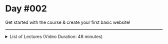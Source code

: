 # Day #002
Get started with the course & create your first basic website!

---

<details>
    <summary>List of Lectures (Video Duration: 48 minutes)</summary>
    <ul>
        <li> Setting Up a Development Environment</li>
        <li>Why Visual Studio Code?</li>
        <li>Understanding HTML Elements</li>
        <li>Which HTML Elements Exist?</li>
        <li>Adding Another HTML Element</li>
        <li>Exploring HTML Attributes</li>
        <li>Quiz 1 - Learning Check: HTML Basics</li>
        <li>Getting Started with CSS!</li>
        <li>More CSS Styling</li>
    </ul>
</details>